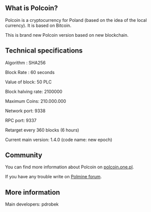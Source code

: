 ﻿## What is Polcoin?

Polcoin is a cryptocurrency for Poland (based on the idea of the local currency). It is based on Bitcoin.

This is brand new Polcoin version based on new blockchain. 

## Technical specifications

Algorithm : SHA256

Block Rate : 60 seconds

Value of block: 50 PLC 

Block halving rate: 2100000 

Maximum Coins: 210.000.000 

Network port: 9338

RPC port: 9337

Retarget every 360 blocks (6 hours)

Current main version: 1.4.0 (code name: new epoch)

## Community

You can find more information about Polcoin on [polcoin.one.pl](http://polcoin.one.pl/).

If you have any trouble write on [Polmine forum](https://forum.polmine.pl/index.php?topic=4204).


## More information

Main developers: pdrobek
